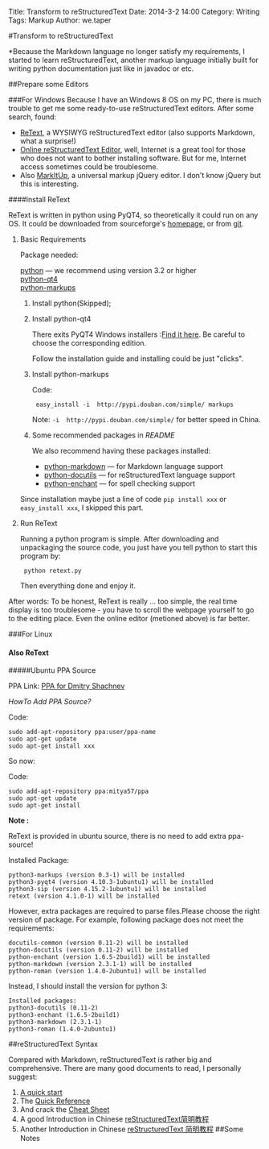 ﻿Title: Transform to reStructuredText
Date: 2014-3-2 14:00
Category: Writing
Tags: Markup
Author: we.taper

#Transform to reStructuredText

*Because the Markdown language no longer satisfy my requirements, I started to learn reStructuredText,
another markup language initially built for writing python documentation just like in javadoc or etc.

##Prepare some Editors

###For Windows
Because I have an Windows 8 OS on my PC, there is much trouble to get me some ready-to-use reStructuredText
editors. After some search, found:

+ [ReText](http://sourceforge.net/p/retext/home/ReText/), a WYSIWYG reStructuredText editor (also supports
  Markdown, what a surprise!)
+ [Online reStructuredText Editor](http://rst.ninjs.org/), well, Internet is a great tool for those who
  does not want to bother installing software. But for me, Internet access sometimes could be troublesome.
+ Also [MarkItUp](http://markitup.jaysalvat.com/home/), a universal markup jQuery editor. I don't know 
  jQuery but this is interesting.
  
####Install ReText

ReText is written in python using PyQT4, so theoretically it could run on any OS. It could be downloaded
from sourceforge's [homepage](http://sourceforge.net/p/retext/home/ReText/), or from [git](http://sourceforge.net/p/retext/git/).

1. Basic Requirements

	Package needed:
	
	[python](http://python.org/) — we recommend using version 3.2 or higher  
	[python-qt4](http://www.riverbankcomputing.co.uk/software/pyqt/intro)  
	[python-markups](http://pypi.python.org/pypi/Markups)  
	
	1. Install python(Skipped);
	2. Install python-qt4
	
		There exits PyQT4 Windows installers :[Find it here](http://www.riverbankcomputing.co.uk/software/pyqt/download). Be careful to choose the corresponding edition.
		
		Follow the installation guide and installing could be just "clicks".
		
	3. Install python-markups
	
		Code:
		
			easy_install -i  http://pypi.douban.com/simple/ markups
		
		Note: `-i  http://pypi.douban.com/simple/` for better speed in China.
		
	4. Some recommended packages in *README*
	
		We also recommend having these packages installed:

		* [python-markdown](http://packages.python.org/Markdown/) — for Markdown
		  language support
		* [python-docutils](http://docutils.sourceforge.net/) — for reStructuredText
		  language support
		* [python-enchant](http://pypi.python.org/pypi/pyenchant) — for spell checking
		  support
		  
	Since installation maybe just a line of code `pip install xxx` or `easy_install xxx`, I skipped this part.
	
2. Run ReText

	Running a python program is simple. After downloading and unpackaging the source code, you just have you tell python to start this program by:
	
		python retext.py
	
	Then everything done and enjoy it.
	
After words: To be honest, ReText is really ... too simple, the real time display is too troublesome - you have to scroll the webpage yourself to go to the editing place. Even the online editor (metioned above) is far better.

###For Linux

#### Also ReText

#####Ubuntu PPA Source

PPA Link: [PPA for Dmitry Shachnev](https://launchpad.net/~mitya57/+archive/ppa)

*HowTo Add PPA Source?*

Code:

	sudo add-apt-repository ppa:user/ppa-name  
	sudo apt-get update  
	sudo apt-get install xxx  
	

So now:

Code:

	sudo add-apt-repository ppa:mitya57/ppa  
	sudo apt-get update  
	sudo apt-get install 

**Note :**

ReText is provided in ubuntu source, there is no need to add extra ppa-source!

Installed Package:

	python3-markups (version 0.3-1) will be installed  
	python3-pyqt4 (version 4.10.3-1ubuntu1) will be installed  
	python3-sip (version 4.15.2-1ubuntu1) will be installed  
	retext (version 4.1.0-1) will be installed

However, extra packages are required to parse files.Please choose the right version of package. For example, following package does not meet the requirements:

	docutils-common (version 0.11-2) will be installed  
	python-docutils (version 0.11-2) will be installed  
	python-enchant (version 1.6.5-2build1) will be installed  
	python-markdown (version 2.3.1-1) will be installed  
	python-roman (version 1.4.0-2ubuntu1) will be installed  

Instead, I should install the version for python 3:

	Installed packages:  
	python3-docutils (0.11-2)  
	python3-enchant (1.6.5-2build1)  
	python3-markdown (2.3.1-1)   
	python3-roman (1.4.0-2ubuntu1)


	
##reStructuredText Syntax

Compared with Markdown, reStructuredText is rather big and comprehensive. There are many good documents to read, I personally suggest:

1. [A quick start](http://docutils.sourceforge.net/docs/user/rst/quickstart.html)
2. The [Quick Reference](http://docutils.sourceforge.net/docs/user/rst/quickref.html)
3. And crack the [Cheat Sheet](http://docutils.sourceforge.net/docs/user/rst/cheatsheet.txt)
4. A good Introduction in Chinese [reStructuredText简明教程](http://jwch.sdut.edu.cn/book/rst.html)
5. Another Introduction in Chinese [reStructuredText 简明教程](http://gsnippet.googlecode.com/svn/blog/html/reStructuredTEXT.html)
##Some Notes